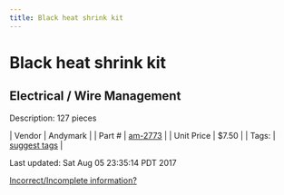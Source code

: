 ```yaml
---
title: Black heat shrink kit
---
```


# Black heat shrink kit
## Electrical / Wire Management
Description: 	127 pieces 

| Vendor | Andymark | 
| Part # | [am-2773](http://www.andymark.com/product-p/am-2773.htm) | 
| Unit Price | $7.50 | 
| Tags: | [suggest tags](https://docs.google.com/forms/d/e/1FAIpQLSeWyY8v3RgOty-MyWmh9U0iivNYN_molChYyS-0U-o-kOAv_g/viewform) | 

Last updated: Sat Aug 05 23:35:14 PDT 2017

 [Incorrect/Incomplete information?](https://docs.google.com/forms/d/e/1FAIpQLSeWyY8v3RgOty-MyWmh9U0iivNYN_molChYyS-0U-o-kOAv_g/viewform)